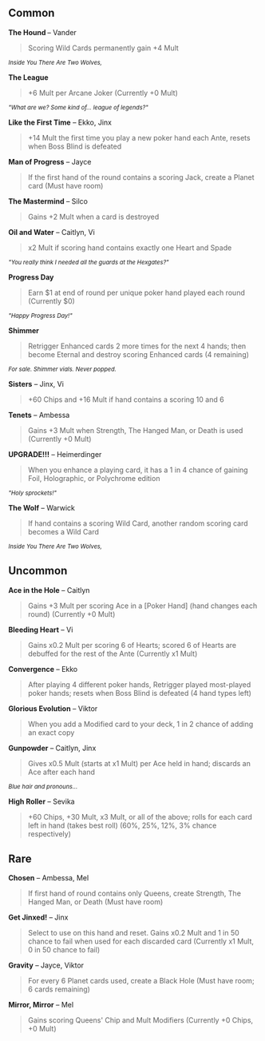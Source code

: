 ## Common
<b>The Hound </b> &ndash; Vander
> Scoring Wild Cards permanently gain +4 Mult

<small><i>Inside You There Are Two Wolves,</i></small>

<b>The League</b>
> +6 Mult per Arcane Joker (Currently +0 Mult)

<small><i>"What are we? Some kind of... league of legends?"</i></small>

<b>Like the First Time</b> &ndash; Ekko, Jinx
> +14 Mult the first time you play a new poker hand each Ante, resets when Boss Blind is defeated

<b>Man of Progress</b> &ndash; Jayce
> If the first hand of the round contains a scoring Jack, create a Planet card (Must have room)

<b>The Mastermind</b> &ndash; Silco
> Gains +2 Mult when a card is destroyed

<b>Oil and Water</b> &ndash; Caitlyn, Vi
> x2 Mult if scoring hand contains exactly one Heart and Spade

<small><i>"You really think I needed all the guards at the Hexgates?"</i></small>

<b>Progress Day</b>
> Earn \$1 at end of round per unique poker hand played each round (Currently \$0)

<small><i>"Happy Progress Day!"</i></small>

<b>Shimmer</b>
> Retrigger Enhanced cards 2 more times for the next 4 hands; then become Eternal and destroy scoring Enhanced cards (4 remaining)

<small><i>For sale. Shimmer vials. Never popped.</i></small>

<b>Sisters</b> &ndash; Jinx, Vi
> +60 Chips and +16 Mult if hand contains a scoring 10 and 6

<b>Tenets</b> &ndash; Ambessa
> Gains +3 Mult when Strength, The Hanged Man, or Death is used (Currently +0 Mult)

<b>UPGRADE!!!</b> &ndash; Heimerdinger
> When you enhance a playing card, it has a 1 in 4 chance of gaining Foil, Holographic, or Polychrome edition

<small><i>"Holy sprockets!"</i></small>

<b>The Wolf</b> &ndash; Warwick
> If hand contains a scoring Wild Card, another random scoring card becomes a Wild Card

<small><i>Inside You There Are Two Wolves,</i></small>

## Uncommon
<b>Ace in the Hole</b> &ndash; Caitlyn
> Gains +3 Mult per scoring Ace in a [Poker Hand] (hand changes each round) (Currently +0 Mult)

<b>Bleeding Heart</b> &ndash; Vi
> Gains x0.2 Mult per scoring 6 of Hearts; scored 6 of Hearts are debuffed for the rest of the Ante (Currently x1 Mult)

<b>Convergence</b> &ndash; Ekko
> After playing 4 different poker hands, Retrigger played most-played poker hands; resets when Boss Blind is defeated (4 hand types left)

<b>Glorious Evolution</b> &ndash; Viktor
> When you add a Modified card to your deck, 1 in 2 chance of adding an exact copy

<b>Gunpowder</b> &ndash; Caitlyn, Jinx
> Gives x0.5 Mult (starts at x1 Mult) per Ace held in hand; discards an Ace after each hand

<small><i>Blue hair and pronouns...</i></small>

<b>High Roller</b> &ndash; Sevika
> +60 Chips, +30 Mult, x3 Mult, or all of the above; rolls for each card left in hand (takes best roll)
> (60%, 25%, 12%, 3% chance respectively)

## Rare
<b>Chosen</b> &ndash; Ambessa, Mel
> If first hand of round contains only Queens, create Strength, The Hanged Man, or Death (Must have room)

<b>Get Jinxed!</b> &ndash; Jinx
> Select to use on this hand and reset. Gains x0.2 Mult and 1 in 50 chance to fail when used for each discarded card (Currently x1 Mult, 0 in 50 chance to fail)

<b>Gravity</b> &ndash; Jayce, Viktor
> For every 6 Planet cards used, create a Black Hole (Must have room; 6 cards remaining)

<b>Mirror, Mirror</b> &ndash; Mel
> Gains scoring Queens' Chip and Mult Modifiers (Currently +0 Chips, +0 Mult)